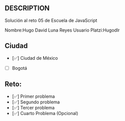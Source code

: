 ## DESCRIPTION

Solución al reto 05 de Escuela de JavaScript

Nombre:Hugo David Luna Reyes
Usuario Platzi:Hugodlr

## Ciudad
- [✅] Ciudad de México
- [ ] Bogotá

## Reto:
  - [✅] Primer problema
  - [✅] Segundo problema
  - [✅] Tercer problema
  - [✅] Cuarto Problema (Opcional)
